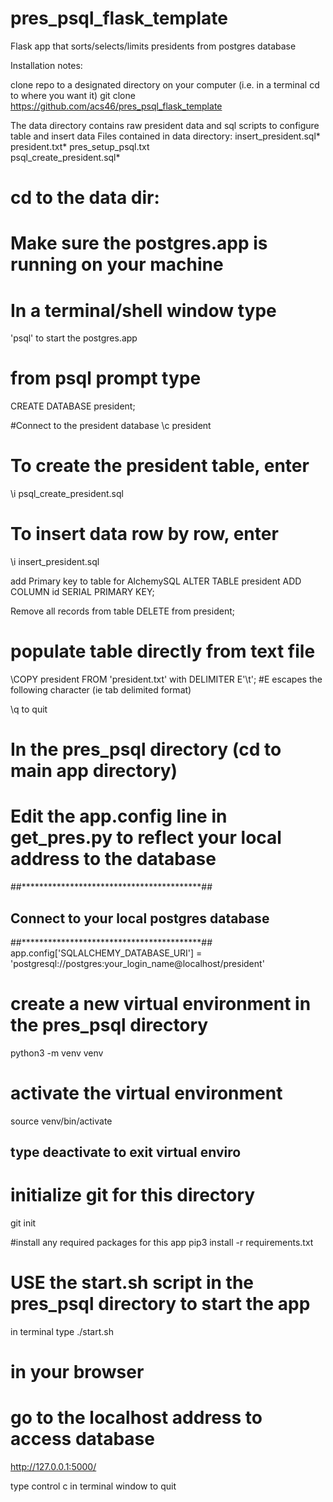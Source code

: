 # pres_psql_flask_template

Flask app that sorts/selects/limits presidents from postgres database

Installation notes:

clone repo to a designated directory on your computer (i.e. in a terminal cd to where you want it)
  git clone https://github.com/acs46/pres_psql_flask_template
  
The data directory contains raw president data and sql scripts to configure table and insert data
  Files contained in data directory: 
    insert_president.sql*      
    president.txt*
    pres_setup_psql.txt        
    psql_create_president.sql*

# cd to the data dir:
# Make sure the postgres.app is running on your machine
# In a terminal/shell window type
'psql' to start the postgres.app

# from psql prompt type
CREATE DATABASE president;

#Connect to the president database
\c president

#
# To create the president table, enter
\i psql_create_president.sql
# To insert data row by row, enter
\i insert_president.sql

add Primary key to table for AlchemySQL
ALTER TABLE president ADD COLUMN id SERIAL PRIMARY KEY;

Remove all records from table
DELETE from president;
# populate table directly from text file
\COPY president FROM 'president.txt' with DELIMITER E'\t';
#E escapes the following character (ie tab delimited format)

\q to quit

# In the pres_psql directory  (cd to main app directory)
# Edit the app.config line in get_pres.py to reflect your local address to the database
##*****************************************##
## Connect to your local postgres database ##
##*****************************************##
app.config['SQLALCHEMY_DATABASE_URI'] = 'postgresql://postgres:your_login_name@localhost/president'


# create a new virtual environment in the pres_psql directory
python3 -m venv venv

# activate the virtual environment
source venv/bin/activate
## type deactivate to exit virtual enviro


# initialize git for this directory
git init

#install any required packages for this app
pip3 install -r requirements.txt

# USE the start.sh script in the pres_psql directory to start the app
in terminal type
./start.sh

# in your browser
# go to the localhost address to access database
http://127.0.0.1:5000/

type control c in terminal window to quit
